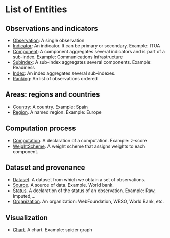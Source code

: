 # List of Entities

## Observations and indicators
* [Observation](Observation.md): A single observation
* [Indicator](Indicator.md): An indicator. It can be primary or secondary. Example: ITUA
* [Component](component.md): A component aggregates several indicators and is part of a sub-index. Example: Communications Infrastructure
* [Subindex](subindex.md): A sub-index aggregates several components. Example: Readiness
* [Index](index.md): An index aggregates several sub-indexes.
* [Ranking](ranking.md): An list of observations ordered

## Areas: regions and countries

* [Country](Country.md): A country. Example: Spain
* [Region](Region.md). A named region. Example: Europe

## Computation process

* [Computation](Computation.md). A declaration of a computation. Example: z-score
* [WeightScheme](WeightScheme.md). A weight scheme that assigns weights to each component.

## Dataset and provenance
* [Dataset](Dataset.md). A dataset from which we obtain a set of observations. 
* [Source](Source.md). A source of data. Example. World bank.
* [Status](Status.md). A declaration of the status of an observation. Example: Raw, Imputed,...
* [Organization](Organization.md). An organization: WebFoundation, WESO, World Bank, etc.

## Visualization

* [Chart](Chart.md). A chart. Example: spider graph